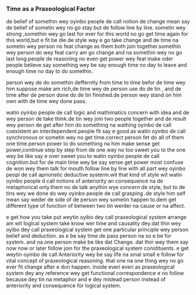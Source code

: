 ### Time as a Praxeological Factor

de belief of somethin wey oyinbo people de call notion de change mean say de belief of sometin wey no go stay but de follow line by line. sometin wey strong ,somethin wey go last for ever for this world no go get time again for this world,but e fit be die.de style way e go take change and de time na sometin wey person no feat change as them both join together.somethin wey person do wey feat carry am go change and na somethin wey no go last long.people de reasoning no even get power wey feat make oder people believe say something wey be say enough time no day to leave and enough time no day to do somethin.

person wey de do somethin defferntly from time to time befor de time wey him suppose make am rich,de time wey de person use do de tin , and de time after de person done do de tin finished.de person wey stand on him own with de time wey done pass.

watin oyinbo people de call logic and mathimatics concern with idea and de wey  person de take think.de tin wey join two people together and de result wey person de get after him do something na wathing oyinbo de call coexistent an interdependent.people fit say e good as watin oyinbo de call synchronous or sometin wey no get time.correct person fet do all of them one time.person power to do something na him make sense get power,continue step by step from de one way no too sweet you to the one wey be like say e over sweet you to watin oyinbo people de call cognition.but for de main time wey be say sense get power most confuse de won wey them talk for mouth follow line by line with all part wey oyinbo peopl de call aprioristic deductive systerm.wit that kind of style wit watin oyinbo people d call notions of anteriority an consequence na de metaphorical only.them no de talk anythin wye concern de style, but to de tins wey we done do wey oyinbo people de call grasping .de style him self mean say weder de side of  de person wey sometin happen to.dem get different type of function of between two tin werder na cause or na affect.

e get how you take put weytin oyibo dey call praxeological system arrange am wit logical system take know wer time and causality dey.dat thin wey oyibo dey call praxeological system get one particular principle wey person belief and deduction. as e be say time de pass person na so e be for system. and na one person make be like dat Change. dat thin wey them say now now or later follow join for the praxeological system constituents. e get weytin oyinbo de call Anteriority wey be say life na smal small e follow for vital concept of praxeological reasoning. that one na one thing wey no go ever fit change after e don happen. inside everi everi as praxeological system dey any reference wey get functional correspondence e no follow because dey tin na metaphor and e dey mislead person instead of anteriority and consequence for logical system.

[^1]: as you know say for treatise economics need to dey to put leg inside hot water because say you wan try put mechanics as  exiomatic system for were dey concept and function bench de cause and effect. 
e go later show say axiomatic mechanics no fit solve  as weytin fit repair economic system.
